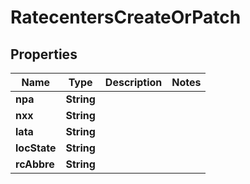 

# RatecentersCreateOrPatch


## Properties

| Name | Type | Description | Notes |
|------------ | ------------- | ------------- | -------------|
|**npa** | **String** |  |  |
|**nxx** | **String** |  |  |
|**lata** | **String** |  |  |
|**locState** | **String** |  |  |
|**rcAbbre** | **String** |  |  |




